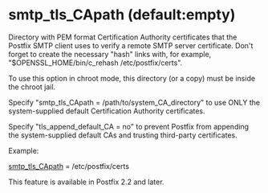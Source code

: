 # smtp_tls_CApath (default:empty) 

 Directory with PEM format Certification Authority certificates
that the Postfix SMTP client uses to verify a remote SMTP server
certificate.  Don't forget to create the necessary "hash" links
with, for example, "$OPENSSL_HOME/bin/c_rehash /etc/postfix/certs".


 To use this option in chroot mode, this directory (or a copy)
must be inside the chroot jail. 

 Specify "smtp_tls_CApath = /path/to/system_CA_directory" to
use ONLY the system-supplied default Certification Authority certificates.


 Specify "tls_append_default_CA = no" to prevent Postfix from
appending the system-supplied default CAs and trusting third-party
certificates. 

 Example: 


<a href="postconf.5.html#smtp_tls_CApath">smtp_tls_CApath</a> = /etc/postfix/certs


 This feature is available in Postfix 2.2 and later.  


